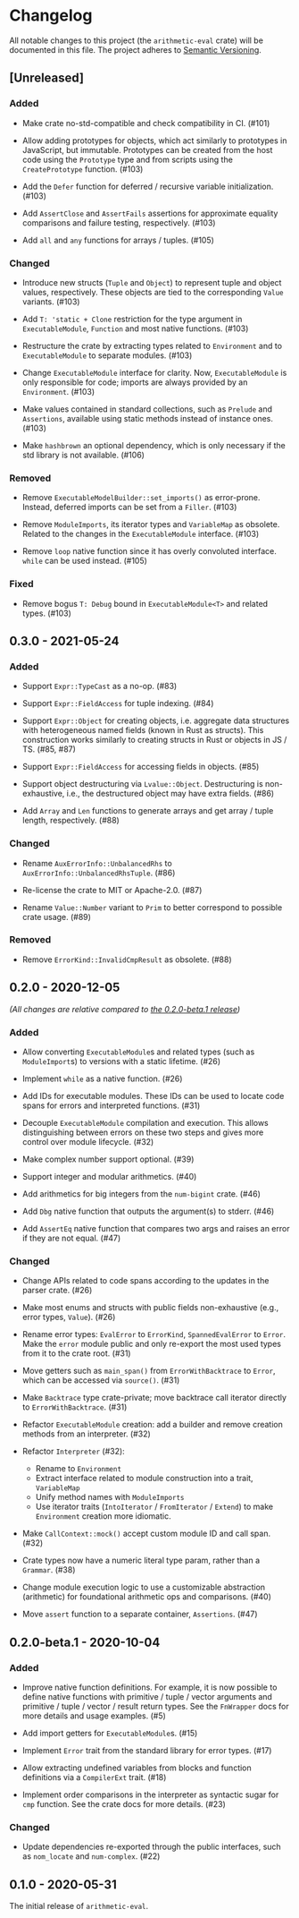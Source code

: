 # Changelog

All notable changes to this project (the `arithmetic-eval` crate) will be
documented in this file. The project adheres to [Semantic Versioning](http://semver.org/spec/v2.0.0.html).

## [Unreleased]

### Added

- Make crate no-std-compatible and check compatibility in CI. (#101)

- Allow adding prototypes for objects, which act similarly to
  prototypes in JavaScript, but immutable. Prototypes can be created
  from the host code using the `Prototype` type and from scripts
  using the `CreatePrototype` function. (#103)

- Add the `Defer` function for deferred / recursive variable initialization. (#103)

- Add `AssertClose` and `AssertFails` assertions for approximate equality comparisons
  and failure testing, respectively. (#103)

- Add `all` and `any` functions for arrays / tuples. (#105)

### Changed

- Introduce new structs (`Tuple` and `Object`) to represent tuple and object values,
  respectively. These objects are tied to the corresponding `Value` variants. (#103)

- Add `T: 'static + Clone` restriction for the type argument in `ExecutableModule`, `Function`
  and most native functions. (#103)

- Restructure the crate by extracting types related to `Environment` and to `ExecutableModule`
  to separate modules. (#103)

- Change `ExecutableModule` interface for clarity. Now, `ExecutableModule`
  is only responsible for code; imports are always provided by an `Environment`. (#103)

- Make values contained in standard collections, such as `Prelude` and `Assertions`,
  available using static methods instead of instance ones. (#103)

- Make `hashbrown` an optional dependency, which is only necessary if the std library
  is not available. (#106)

### Removed

- Remove `ExecutableModelBuilder::set_imports()` as error-prone. Instead, deferred imports
  can be set from a `Filler`. (#103)

- Remove `ModuleImports`, its iterator types and `VariableMap` as obsolete.
  Related to the changes in the `ExecutableModule` interface. (#103)

- Remove `loop` native function since it has overly convoluted interface.
  `while` can be used instead. (#105)

### Fixed

- Remove bogus `T: Debug` bound in `ExecutableModule<T>` and related types. (#103)

## 0.3.0 - 2021-05-24

### Added

- Support `Expr::TypeCast` as a no-op. (#83)

- Support `Expr::FieldAccess` for tuple indexing. (#84)

- Support `Expr::Object` for creating objects, i.e. aggregate data structures
  with heterogeneous named fields (known in Rust as structs). This construction
  works similarly to creating structs in Rust or objects in JS / TS. (#85, #87)

- Support `Expr::FieldAccess` for accessing fields in objects. (#85)

- Support object destructuring via `Lvalue::Object`. Destructuring is non-exhaustive,
  i.e., the destructured object may have extra fields. (#86)

- Add `Array` and `Len` functions to generate arrays and get array / tuple length,
  respectively. (#88)

### Changed

- Rename `AuxErrorInfo::UnbalancedRhs` to `AuxErrorInfo::UnbalancedRhsTuple`. (#86)

- Re-license the crate to MIT or Apache-2.0. (#87)

- Rename `Value::Number` variant to `Prim` to better correspond to possible crate
  usage. (#89)

### Removed

- Remove `ErrorKind::InvalidCmpResult` as obsolete. (#88)

## 0.2.0 - 2020-12-05

*(All changes are relative compared to [the 0.2.0-beta.1 release](#020-beta1---2020-10-04))* 

### Added

- Allow converting `ExecutableModule`s and related types (such as `ModuleImport`s)
  to versions with a static lifetime. (#26)

- Implement `while` as a native function. (#26)

- Add IDs for executable modules. These IDs can be used to locate code spans for errors
  and interpreted functions. (#31)

- Decouple `ExecutableModule` compilation and execution. This allows distinguishing
  between errors on these two steps and gives more control over module lifecycle. (#32)

- Make complex number support optional. (#39)

- Support integer and modular arithmetics. (#40)

- Add arithmetics for big integers from the `num-bigint` crate. (#46)

- Add `Dbg` native function that outputs the argument(s) to stderr. (#46)

- Add `AssertEq` native function that compares two args and raises an error
  if they are not equal. (#47)

### Changed

- Change APIs related to code spans according to the updates in the parser crate. (#26)

- Make most enums and structs with public fields non-exhaustive (e.g., error types,
  `Value`). (#26)

- Rename error types: `EvalError` to `ErrorKind`, `SpannedEvalError` to `Error`.
  Make the `error` module public and only re-export the most used types from it
  to the crate root. (#31)

- Move getters such as `main_span()` from `ErrorWithBacktrace` to `Error`, which
  can be accessed via `source()`. (#31)

- Make `Backtrace` type crate-private; move backtrace call iterator
  directly to `ErrorWithBacktrace`. (#31)

- Refactor `ExecutableModule` creation: add a builder and remove creation
  methods from an interpreter. (#32)

- Refactor `Interpreter` (#32):

  - Rename to `Environment`
  - Extract interface related to module construction into a trait, `VariableMap`
  - Unify method names with `ModuleImports`
  - Use iterator traits (`IntoIterator` / `FromIterator` / `Extend`) to make
    `Environment` creation more idiomatic.

- Make `CallContext::mock()` accept custom module ID and call span. (#32)

- Crate types now have a numeric literal type param, rather than a `Grammar`. (#38)

- Change module execution logic to use a customizable abstraction (arithmetic)
  for foundational arithmetic ops and comparisons. (#40)

- Move `assert` function to a separate container, `Assertions`. (#47)

## 0.2.0-beta.1 - 2020-10-04

### Added

- Improve native function definitions. For example, it is now possible to
  define native functions with primitive / tuple / vector arguments
  and primitive / tuple / vector / result return types. See the `FnWrapper` docs
  for more details and usage examples. (#5)

- Add import getters for `ExecutableModule`s. (#15)

- Implement `Error` trait from the standard library for error types. (#17)

- Allow extracting undefined variables from blocks and function definitions
  via a `CompilerExt` trait. (#18)

- Implement order comparisons in the interpreter as syntactic sugar for `cmp`
  function. See the crate docs for more details. (#23)

### Changed

- Update dependencies re-exported through the public interfaces, such as
  `nom_locate` and `num-complex`. (#22)

## 0.1.0 - 2020-05-31

The initial release of `arithmetic-eval`.
